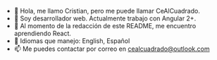 - 👋 Hola, me llamo Cristian, pero me puede llamar CeAlCuadrado.
- 👀 Soy desarrollador web. Actualmente trabajo con Angular 2+.
- 🌱 Al momento de la redacción de este README, me encuentro aprendiendo React. 
- 💬 Idiomas que manejo: English, Español
- 📫 Me puedes contactar por correo en cealcuadrado@outlook.com

<!---
cealcuadrado/cealcuadrado is a ✨ special ✨ repository because its `README.md` (this file) appears on your GitHub profile.
You can click the Preview link to take a look at your changes.
--->
